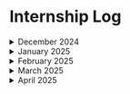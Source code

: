 # Internship Log  

<details>
<summary>December 2024</summary>

<details>
<summary>Day 1 (23-12-24)</summary>
Met the employees and got to know the team leads and their respective tasks. There wasn’t much work for me on the first day. I familiarized myself with the projects they were working on and discussed my strengths with the team. They assessed which team or project I might be suitable for. I was assigned a task to implement API CRUD operations for a student management system.
</details>

<details>
<summary>Day 2 (24-12-24)</summary>
Worked on the Student CRUD task. Added API calls to `/crud/` for creating a student, deleting a student, updating student data, and reading a list of students with all their details.
</details>

<details>
<summary>Day 3 (25-12-24)</summary>
**Holiday**
</details>

<details>
<summary>Day 4 (26-12-24)</summary>
Hosted the frontend and backend separately on Azure using Azure Function App and Azure Static Web App. Configured the API calls with CORS settings. Faced issues with the backend not allowing PATCH requests, which caused problems with update calls.
</details>

<details>
<summary>Day 5 (27-12-24)</summary>
Integrated the student list data into a `react-data-table-component`. Added functionality for searching and sorting the data by name, role, age, and email. Updated the UI for the student data table using the selected color palette.
</details>

<details>
<summary>Day 6 (28-12-24)</summary>
**Holiday**
</details>

<details>
<summary>Day 7 (29-12-24)</summary>
**Holiday**
</details>

<details>
<summary>Day 8 (30-12-24)</summary>
Hosted the application with the new UI and populated it with 4,400 dummy student records generated through API calls using a JavaScript script executed with Node.js. Tested the sorting and searching functionalities.
</details>

<details>
<summary>Day 9 (31-12-24)</summary>
Presented the project to the team lead. Received feedback to add backend validation for the data and a frontend UI to display errors and success messages. Started working on these tasks.
</details>

</details>

<details>
<summary>January 2025</summary>
<details>

<summary>Day 10 (01-01-25)</summary>
**Holiday**
</details>

<details>
<summary>Day 11 (02-01-25)</summary>
Implemented backend validation for the following:
- Age must be a number.
- Name must be a string.
- Role must be a string.
- Email must match a specific format using regular expressions.
</details>

<details>
<summary>Day 12 (03-01-25)</summary>
Enhanced the frontend UI using `react-toastify` to display success and error messages. Added error handling for scenarios such as duplicate email, invalid age (non-numeric), invalid name (non-string), and incorrectly formatted email.
</details>

<details>
<summary>Day 13 (04-01-25)</summary>
**Holiday**
</details>

<details>
<summary>Day 14 (05-01-25)</summary>
**Holiday**
</details>

<details>
<summary>Day 15 (06-01-25)</summary>
Deployed the application again using GitHub YML files to Azure. Tested the `react-toastify` notifications and backend validation. Demonstrated the project to the team lead and asked for feedback.
</details>

<details>
<summary>Day 16 (07-01-25)</summary>
Created a backend for user login functionality and tested it by hosting on Azure. Presented it to the team lead for feedback.
</details>

<details>
<summary>Day 17 (08-01-25)</summary>
Tested login functionality without a password and with credentials for users. Created separate roles for admin and user access.
</details>

<details>
<summary>Day 18 (09-01-25)</summary>
Created a data flow diagram for authentication and show it to team lead.
![Data Flow Diagram](content/DFD.jpeg)
</details>

<details>
<summary>Day 19 (10-01-25)</summary>
 Added variables `isFormFilled`, `isFormValidated`, and `Token` to validate student accounts. Implemented functionality to ensure only admins can validate and allow students to update their accounts. Tested on Azure and demonstrated to the team lead.
</details>

<details>
<summary>Day 20 (11-01-25)</summary>
**Holiday**
</details>

<details>
<summary>Day 21 (12-01-25)</summary>
**Holiday**
</details>

<details>
<summary>Day 22 (13-01-25)</summary>
Developed a routing system where routes are accessible based on active variables (`isFormFilled`, `isFormValidated`, etc.). Tested by hosting on Azure and presenting to the team lead.
</details>

<details>
<summary>Day 23 (14-01-25)</summary>
**Holiday**
</details>

<details>
<summary>Day 24 (15-01-25)</summary>
**Holiday**
</details>

<details>
<summary>Day 25 (16-01-25)</summary>
Added password-protected login functionality using NodeMailer for OTP verification. Separated routes and improved security measures. Hosted and tested on Azure. Showed the results to the team lead. 
</details>

<details>
<summary>Day 26 (17-01-25)</summary>
Integrated NodeMailer functionality to send OTP for secure login. Tested various use cases, including expired OTPs and incorrect emails, by hosting on Azure and demonstrating to the team lead
</details>

<details>
<summary>Day 27 (18-01-25)</summary>
**Holiday**
</details>

<details>
<summary>Day 28 (19-01-25)</summary>
**Holiday**
</details>

<details>
<summary>Day 29 (20-01-25)</summary>
Enhanced login security by separating admin and user routes and ensuring restricted access to sensitive functionalities. Tested by hosting on Azure.
</details>

<details>
<summary>Day 30 (21-01-25)</summary>
Optimized and refactored the backend code for the login and validation system. Added tests for edge cases. Hosted on Azure and demonstrated improvements to the team lead.
</details>

<details>
<summary>Day 31 (22-01-25)</summary>
Debugged and resolved minor issues in the OTP-based login functionality. Improved error handling for failed API calls and incorrect user inputs.
</details>

<details>
<summary>Day 32 (23-01-25)</summary>
Added frontend UI feedback for invalid OTPs and incorrect email formats using react-toastify. Tested integration thoroughly on Azure.
</details>

<details>
<summary>Day 33 (24-01-25)</summary>
mproved admin routes to allow bulk validation of student accounts. Tested by simulating high-traffic scenarios on Azure.
</details>

<details>
<summary>Day 34 (25-01-25)</summary>
**Holiday**
</details>

<details>
<summary>Day 35 (26-01-25)</summary>
**Holiday**
</details>

<details>
<summary>Day 36 (27-01-25)</summary>
Fixed issues with the student update functionality. Verified changes and tested compatibility with backend validation logic.
</details>

<details>
<summary>Day 37 (28-01-25)</summary>
Implemented additional backend security checks for OTP validity duration and enhanced error logging.
</details>

<details>
<summary>Day 38 (29-01-25)</summary>
Improved UI responsiveness for mobile devices, especially for login and validation pages. Tested cross-browser compatibility. 
</details>

<details>
<summary>Day 39 (30-01-25)</summary>
Streamlined the deployment process by automating Azure deployments through GitHub Actions. Tested the pipeline end-to-end.
</details>

<details>
<summary>Day 40 (31-01-25)</summary>
Fixed edge cases in the routing logic to handle scenarios where variables like `isFormFilled` and `isFormValidated` are undefined or null.
</details>

</details>

<details>
<summary>February 2025</summary>

<details>
<summary>Day 41 (01-02-25)</summary>
**Holiday**
</details>

<details>
<summary>Day 42 (02-02-25)</summary>
**Holiday**
</details>

<details>
<summary>Day 43 (03-02-25)</summary>
Conducted a final round of testing and documentation for the login, validation, and routing functionalities. Prepared for a project review. 
</details>

<details>
<summary>Day 44 (04-02-25)</summary>
</details>

<details>
<summary>Day 45 (05-02-25)</summary>
</details>

<details>
<summary>Day 46 (06-02-25)</summary>
</details>

<details>
<summary>Day 47 (07-02-25)</summary>
</details>

<details>
<summary>Day 48 (08-02-25)</summary>
**Holiday**
</details>

<details>
<summary>Day 49 (09-02-25)</summary>
**Holiday**
</details>

<details>
<summary>Day 50 (10-02-25)</summary>
</details>

<details>
<summary>Day 51 (11-02-25)</summary>
</details>

<details>
<summary>Day 52 (12-02-25)</summary>
</details>

<details>
<summary>Day 53 (13-02-25)</summary>
</details>

<details>
<summary>Day 54 (14-02-25)</summary>
</details>

<details>
<summary>Day 55 (15-02-25)</summary>
**Holiday**
</details>

<details>
<summary>Day 56 (16-02-25)</summary>
**Holiday**
</details>

<details>
<summary>Day 57 (17-02-25)</summary>
</details>

<details>
<summary>Day 58 (18-02-25)</summary>
</details>

<details>
<summary>Day 59 (19-02-25)</summary>
</details>

<details>
<summary>Day 60 (20-02-25)</summary>
</details>

<details>
<summary>Day 61 (21-02-25)</summary>
</details>

<details>
<summary>Day 62 (22-02-25)</summary>
</details>

<details>
<summary>Day 63 (23-02-25)</summary>
</details>

<details>
<summary>Day 64 (24-02-25)</summary>
</details>

<details>
<summary>Day 65 (25-02-25)</summary>
</details>

<details>
<summary>Day 66 (26-02-25)</summary>
</details>

<details>
<summary>Day 67 (27-02-25)</summary>
</details>

<details>
<summary>Day 68 (28-02-25)</summary>
</details>

</details>

<details>
<summary>March 2025</summary>

<details>
<summary>Day 69 (01-03-25)</summary>
</details>

<details>
<summary>Day 70 (02-03-25)</summary>
</details>

<details>
<summary>Day 71 (03-03-25)</summary>
</details>

<details>
<summary>Day 72 (04-03-25)</summary>
</details>

<details>
<summary>Day 73 (05-03-25)</summary>
</details>

<details>
<summary>Day 74 (06-03-25)</summary>
</details>

<details>
<summary>Day 75 (07-03-25)</summary>
</details>

<details>
<summary>Day 76 (08-03-25)</summary>
</details>

<details>
<summary>Day 77 (09-03-25)</summary>
</details>

<details>
<summary>Day 78 (10-03-25)</summary>
</details>

<details>
<summary>Day 79 (11-03-25)</summary>
</details>

<details>
<summary>Day 80 (12-03-25)</summary>
</details>

<details>
<summary>Day 81 (13-03-25)</summary>
</details>

<details>
<summary>Day 82 (14-03-25)</summary>
</details>

<details>
<summary>Day 83 (15-03-25)</summary>
</details>

<details>
<summary>Day 84 (16-03-25)</summary>
</details>

<details>
<summary>Day 85 (17-03-25)</summary>
</details>

<details>
<summary>Day 86 (18-03-25)</summary>
</details>

<details>
<summary>Day 87 (19-03-25)</summary>
</details>

<details>
<summary>Day 88 (20-03-25)</summary>
</details>

<details>
<summary>Day 89 (21-03-25)</summary>
</details>

<details>
<summary>Day 90 (22-03-25)</summary>
</details>

<details>
<summary>Day 91 (23-03-25)</summary>
</details>

<details>
<summary>Day 92 (24-03-25)</summary>
</details>

<details>
<summary>Day 93 (25-03-25)</summary>
</details>

<details>
<summary>Day 94 (26-03-25)</summary>
</details>

<details>
<summary>Day 95 (27-03-25)</summary>
</details>

<details>
<summary>Day 96 (28-03-25)</summary>
</details>

<details>
<summary>Day 97 (29-03-25)</summary>
</details>

<details>
<summary>Day 98 (30-03-25)</summary>
</details>

<details>
<summary>Day 99 (31-03-25)</summary>
</details>

</details>

<details>
<summary>April 2025</summary>

<details>
<summary>Day 100 (01-04-25)</summary>
</details>

<details>
<summary>Day 101 (02-04-25)</summary>
</details>

<details>
<summary>Day 102 (03-04-25)</summary>
</details>

<details>
<summary>Day 103 (04-04-25)</summary>
</details>

<details>
<summary>Day 104 (05-04-25)</summary>
</details>

<details>
<summary>Day 105 (06-04-25)</summary>
</details>

<details>
<summary>Day 106 (07-04-25)</summary>
</details>

<details>
<summary>Day 107 (08-04-25)</summary>
</details>

<details>
<summary>Day 108 (09-04-25)</summary>
</details>

<details>
<summary>Day 109 (10-04-25)</summary>
</details>

<details>
<summary>Day 110 (11-04-25)</summary>
</details>

<details>
<summary>Day 111 (12-04-25)</summary>
</details>

<details>
<summary>Day 112 (13-04-25)</summary>
</details>

<details>
<summary>Day 113 (14-04-25)</summary>
</details>

<details>
<summary>Day 114 (15-04-25)</summary>
</details>

<details>
<summary>Day 115 (16-04-25)</summary>
</details>

<details>
<summary>Day 116 (17-04-25)</summary>
</details>

<details>
<summary>Day 117 (18-04-25)</summary>
</details>

<details>
<summary>Day 118 (19-04-25)</summary>
</details>

<details>
<summary>Day 119 (20-04-25)</summary>
</details>

<details>
<summary>Day 120 (21-04-25)</summary>
</details>

</details>
